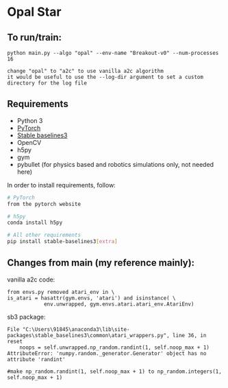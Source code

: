 # Opal Star

## To run/train:

    python main.py --algo "opal" --env-name "Breakout-v0" --num-processes 16
    
    change "opal" to "a2c" to use vanilla a2c algorithm 
    it would be useful to use the --log-dir argument to set a custom directory for the log file
    
## Requirements 

* Python 3 
* [PyTorch](http://pytorch.org/)
* [Stable baselines3](https://github.com/DLR-RM/stable-baselines3)
* OpenCV
* h5py
* gym
* pybullet (for physics based and robotics simulations only, not needed here)

In order to install requirements, follow:

```bash
# PyTorch
from the pytorch website

# h5py
conda install h5py

# All other requirements
pip install stable-baselines3[extra]

```


## Changes from main (my reference mainly):

vanilla a2c code:

    from envs.py removed atari_env in \
    is_atari = hasattr(gym.envs, 'atari') and isinstance( \
                env.unwrapped, gym.envs.atari.atari_env.AtariEnv) 

sb3 package:

    File "C:\Users\91845\anaconda3\lib\site-packages\stable_baselines3\common\atari_wrappers.py", line 36, in reset 
        noops = self.unwrapped.np_random.randint(1, self.noop_max + 1) 
    AttributeError: 'numpy.random._generator.Generator' object has no attribute 'randint' 

    #make np_random.randint(1, self.noop_max + 1) to np_random.integers(1, self.noop_max + 1)
